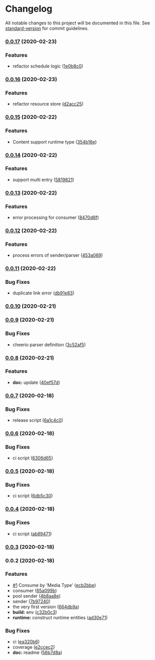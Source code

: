 # Changelog

All notable changes to this project will be documented in this file. See [standard-version](https://github.com/conventional-changelog/standard-version) for commit guidelines.

### [0.0.17](https://github.com/VirtualOctopus/VirtualOctopusJS/compare/v0.0.16...v0.0.17) (2020-02-23)


### Features

* refactor schedule logic ([1e0b8c0](https://github.com/VirtualOctopus/VirtualOctopusJS/commit/1e0b8c005f23050149d1bddc830449520f3a8eb1))

### [0.0.16](https://github.com/VirtualOctopus/VirtualOctopusJS/compare/v0.0.15...v0.0.16) (2020-02-23)


### Features

* refactor resource store ([d2acc25](https://github.com/VirtualOctopus/VirtualOctopusJS/commit/d2acc25ca1cd8d1978bde609905a6cb6c3505179))

### [0.0.15](https://github.com/VirtualOctopus/VirtualOctopusJS/compare/v0.0.14...v0.0.15) (2020-02-22)


### Features

* Content support runtime type ([354b16e](https://github.com/VirtualOctopus/VirtualOctopusJS/commit/354b16e9834f67c1798c728c547e51e12c98b49c))

### [0.0.14](https://github.com/VirtualOctopus/VirtualOctopusJS/compare/v0.0.13...v0.0.14) (2020-02-22)


### Features

* support multi entry ([5819821](https://github.com/VirtualOctopus/VirtualOctopusJS/commit/5819821f8806d127eba568c2c838c40391433830))

### [0.0.13](https://github.com/VirtualOctopus/VirtualOctopusJS/compare/v0.0.12...v0.0.13) (2020-02-22)


### Features

* error processing for consumer ([8470d6f](https://github.com/VirtualOctopus/VirtualOctopusJS/commit/8470d6fe8ff66acd737d663ec8e38e4c5ab2377b))

### [0.0.12](https://github.com/VirtualOctopus/VirtualOctopusJS/compare/v0.0.11...v0.0.12) (2020-02-22)


### Features

* process errors of sender/parser ([453a069](https://github.com/VirtualOctopus/VirtualOctopusJS/commit/453a06930b17baf2e2195b18fb934b6dc38395bf))

### [0.0.11](https://github.com/VirtualOctopus/VirtualOctopusJS/compare/v0.0.10...v0.0.11) (2020-02-22)


### Bug Fixes

* duplicate link error ([db91e83](https://github.com/VirtualOctopus/VirtualOctopusJS/commit/db91e838a161509b0157a63b59f6b7dfc4449b7a))

### [0.0.10](https://github.com/VirtualOctopus/VirtualOctopusJS/compare/v0.0.9...v0.0.10) (2020-02-21)

### [0.0.9](https://github.com/VirtualOctopus/VirtualOctopusJS/compare/v0.0.8...v0.0.9) (2020-02-21)


### Bug Fixes

* cheerio parser definition ([3c52af5](https://github.com/VirtualOctopus/VirtualOctopusJS/commit/3c52af53f965df27ce6ece5b56329267e10a522c))

### [0.0.8](https://github.com/VirtualOctopus/VirtualOctopusJS/compare/v0.0.7...v0.0.8) (2020-02-21)


### Features

* **doc:** update ([40ef57d](https://github.com/VirtualOctopus/VirtualOctopusJS/commit/40ef57dd1cfb35766dad5243748f83f5b258d009))

### [0.0.7](https://github.com/VirtualOctopus/VirtualOctopusJS/compare/v0.0.6...v0.0.7) (2020-02-18)


### Bug Fixes

* release script ([6a1c4c0](https://github.com/VirtualOctopus/VirtualOctopusJS/commit/6a1c4c04639a53d209426957f303b01ecc4a9615))

### [0.0.6](https://github.com/VirtualOctopus/VirtualOctopusJS/compare/v0.0.5...v0.0.6) (2020-02-18)


### Bug Fixes

* ci script ([6306d65](https://github.com/VirtualOctopus/VirtualOctopusJS/commit/6306d659f61b9294d43156bfcd38f6f360858548))

### [0.0.5](https://github.com/VirtualOctopus/VirtualOctopusJS/compare/v0.0.4...v0.0.5) (2020-02-18)


### Bug Fixes

* ci script ([6db5c30](https://github.com/VirtualOctopus/VirtualOctopusJS/commit/6db5c30af509c4328d7729b28eed44ff51138f9e))

### [0.0.4](https://github.com/VirtualOctopus/VirtualOctopusJS/compare/v0.0.3...v0.0.4) (2020-02-18)


### Bug Fixes

* ci script ([ab89471](https://github.com/VirtualOctopus/VirtualOctopusJS/commit/ab894718434e173c0f76dee0be7ac28ca96b418f))

### [0.0.3](https://github.com/VirtualOctopus/VirtualOctopusJS/compare/v0.0.2...v0.0.3) (2020-02-18)

### 0.0.2 (2020-02-18)


### Features

* [#1](https://github.com/VirtualOctopus/VirtualOctopusJS/issues/1) Consume by 'Media Type' ([ecb2bbe](https://github.com/VirtualOctopus/VirtualOctopusJS/commit/ecb2bbe7e62205617b41e5babe950c64173ff84c))
* consumer ([65a099b](https://github.com/VirtualOctopus/VirtualOctopusJS/commit/65a099bf6d6ff12cf843e439ef9bc45c336d5ef3))
* pool sender ([4b8aa8e](https://github.com/VirtualOctopus/VirtualOctopusJS/commit/4b8aa8ec18f2a69623fc47340d9b760afa349e03))
* sender ([7b97240](https://github.com/VirtualOctopus/VirtualOctopusJS/commit/7b97240c769ca8b0b9d3ffbaba7d078eef984575))
* the very first version ([664db9a](https://github.com/VirtualOctopus/VirtualOctopusJS/commit/664db9a7a6899f050b2d695812d94a26f4786f74))
* **build:** env ([c32b0c3](https://github.com/VirtualOctopus/VirtualOctopusJS/commit/c32b0c38a56ecb7b5228e7ca2127cf8638b49cda))
* **runtime:** construct runtime entities ([ad30e71](https://github.com/VirtualOctopus/VirtualOctopusJS/commit/ad30e71e31de5c2579f40d8c095fc7d325832d2e))


### Bug Fixes

* ci ([ea320b6](https://github.com/VirtualOctopus/VirtualOctopusJS/commit/ea320b61f0eb0f6bb298bbd77961b2cdb824a4e0))
* coverage ([e2ccec2](https://github.com/VirtualOctopus/VirtualOctopusJS/commit/e2ccec280e437a170c3ef382fac3db77f78cebcc))
* **doc:** readme ([56b7d8a](https://github.com/VirtualOctopus/VirtualOctopusJS/commit/56b7d8a060cd7ea4e19dc7c887ed0690dcca502b))
